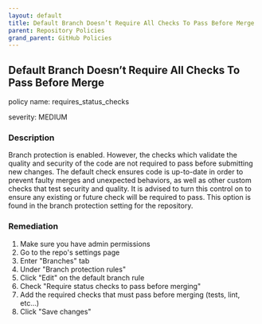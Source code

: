```yaml
---
layout: default
title: Default Branch Doesn’t Require All Checks To Pass Before Merge
parent: Repository Policies
grand_parent: GitHub Policies
---
```



## Default Branch Doesn’t Require All Checks To Pass Before Merge
policy name: requires_status_checks

severity: MEDIUM

### Description
Branch protection is enabled. However, the checks which validate the quality and security of the code are not required to pass before submitting new changes. The default check ensures code is up-to-date in order to prevent faulty merges and unexpected behaviors, as well as other custom checks that test security and quality. It is advised to turn this control on to ensure any existing or future check will be required to pass. This option is found in the branch protection setting for the repository.


### Remediation
1. Make sure you have admin permissions
2. Go to the repo's settings page
3. Enter "Branches" tab
4. Under "Branch protection rules"
5. Click "Edit" on the default branch rule
6. Check "Require status checks to pass before merging"
7. Add the required checks that must pass before merging (tests, lint, etc...)
8. Click "Save changes"




